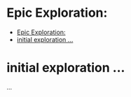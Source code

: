 # Epic Exploration: <descriptive title of exploration challenge>

- [Epic Exploration: ](#epic-exploration-)
- [initial exploration ...](#initial-exploration-)

# initial exploration ...
...
